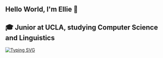 ## Hello World, I'm Ellie 👋
## 🎓 Junior at UCLA, studying Computer Science and Linguistics
<a href="https://git.io/typing-svg"><img src="https://readme-typing-svg.demolab.com?font=Fira+Code&pause=1000&color=F724A4&background=6AFFB900&multiline=true&width=435&lines=In+the+Github%2C+we're+all+family%3A);Welcome!" alt="Typing SVG" /></a>
<!--
**ellietownsend/ellietownsend** is a ✨ _special_ ✨ repository because its `README.md` (this file) appears on your GitHub profile.

## Here are some ideas to get you started:

- 🔭 I’m currently working on me
- 🌱 I’m currently learning ...
- 👯 I’m looking to collaborate on ...
- 🤔 I’m looking for help with ...
- 💬 Ask me about ...
- 📫 How to reach me: ...
- 😄 Pronouns: ...
- ⚡ Fun fact: ...
-->
